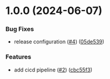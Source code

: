 # 1.0.0 (2024-06-07)


### Bug Fixes

* release configuration ([#4](https://github.com/lemiliomoreno/ghactions-demo/issues/4)) ([05de539](https://github.com/lemiliomoreno/ghactions-demo/commit/05de539936642bce26c96dfd7de7a2eba749303c))


### Features

* add cicd pipeline ([#2](https://github.com/lemiliomoreno/ghactions-demo/issues/2)) ([cbc55f3](https://github.com/lemiliomoreno/ghactions-demo/commit/cbc55f353e10044460b3f69443a77fe5b677e8f5))
